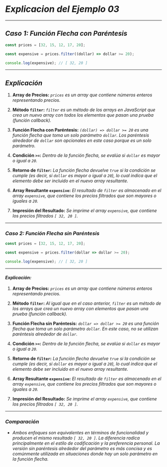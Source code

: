 <!-- Autor: Daniel Benjamin Perez Morales -->
<!-- GitHub: https://github.com/DanielPerezMoralesDev13 -->
<!-- Correo electrónico: danielperezdev@proton.me -->

# ***Explicacion del Ejemplo 03***

---

## ***Caso 1: Función Flecha con Paréntesis***

```javascript
const prices = [32, 15, 12, 17, 20];

const expensive = prices.filter((dollar) => dollar >= 20);

console.log(expensive); // [ 32, 20 ]
```

---

## ***Explicación***

1. **Array de Precios:** *`prices` es un array que contiene números enteros representando precios.*

2. **Método `filter`:** *`filter` es un método de los arrays en JavaScript que crea un nuevo array con todos los elementos que pasan una prueba (función callback).*

3. **Función Flecha con Paréntesis:** *`(dollar) => dollar >= 20` es una función flecha que toma un solo parámetro `dollar`. Los paréntesis alrededor de `dollar` son opcionales en este caso porque es un solo parámetro.*

4. **Condición `>=`:** *Dentro de la función flecha, se evalúa si `dollar` es mayor o igual a `20`.*

5. **Retorno de `filter`:** *La función flecha devuelve `true` si la condición se cumple (es decir, si `dollar` es mayor o igual a `20`), lo cual indica que el elemento debe ser incluido en el nuevo array resultante.*

6. **Array Resultante `expensive`:** *El resultado de `filter` es almacenado en el array `expensive`, que contiene los precios filtrados que son mayores o iguales a `20`.*

7. **Impresión del Resultado:** *Se imprime el array `expensive`, que contiene los precios filtrados `[ 32, 20 ]`.*

---

### ***Caso 2: Función Flecha sin Paréntesis***

```javascript
const prices = [32, 15, 12, 17, 20];

const expensive = prices.filter(dollar => dollar >= 20);

console.log(expensive); // [ 32, 20 ]
```

---

#### ***Explicación:***

1. **Array de Precios:** *`prices` es un array que contiene números enteros representando precios.*

2. **Método `filter`:** *Al igual que en el caso anterior, `filter` es un método de los arrays que crea un nuevo array con elementos que pasan una prueba (función callback).*

3. **Función Flecha sin Paréntesis:** *`dollar => dollar >= 20` es una función flecha que toma un solo parámetro `dollar`. En este caso, no se utilizan paréntesis alrededor de `dollar`.*

4. **Condición `>=`:** *Dentro de la función flecha, se evalúa si `dollar` es mayor o igual a `20`.*

5. **Retorno de `filter`:** *La función flecha devuelve `true` si la condición se cumple (es decir, si `dollar` es mayor o igual a `20`), lo cual indica que el elemento debe ser incluido en el nuevo array resultante.*

6. **Array Resultante `expensive`:** *El resultado de `filter` es almacenado en el array `expensive`, que contiene los precios filtrados que son mayores o iguales a `20`.*

7. **Impresión del Resultado:** *Se imprime el array `expensive`, que contiene los precios filtrados `[ 32, 20 ]`.*

---

### ***Comparación***

- *Ambos enfoques son equivalentes en términos de funcionalidad y producen el mismo resultado `[ 32, 20 ]`. La diferencia radica principalmente en el estilo de codificación y la preferencia personal. La versión sin paréntesis alrededor del parámetro es más concisa y es comúnmente utilizada en situaciones donde hay un solo parámetro en la función flecha.*
